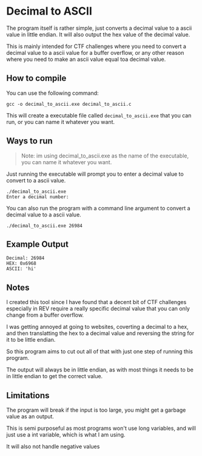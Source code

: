 # Decimal to ASCII

The program itself is rather simple, just converts a decimal value to a ascii value in little endian. It will also output the hex value of the decimal value.

This is mainly intended for CTF challenges where you need to convert a decimal value to a ascii value for a buffer overflow, or any other reason where you need to make an ascii value equal toa decimal value.

## How to compile

You can use the following command:

```shell
gcc -o decimal_to_ascii.exe decimal_to_ascii.c
```

This will create a executable file called `decimal_to_ascii.exe` that you can run, or you can name it whatever you want.

## Ways to run
> Note: im using decimal_to_ascii.exe as the name of the executable, you can name it whatever you want.

Just running the executable will prompt you to enter a decimal value to convert to a ascii value.

```shell
./decimal_to_ascii.exe
Enter a decimal number: 
```

You can also run the program with a command line argument to convert a decimal value to a ascii value.

```shell
./decimal_to_ascii.exe 26984
```

## Example Output

```shell
Decimal: 26984
HEX: 0x6968
ASCII: 'hi'
```

## Notes
I created this tool since I have found that a decent bit of CTF challenges especially in REV require a really specific decimal value that you can only change from a buffer overflow.

I was getting annoyed at going to websites, coverting a decimal to a hex, and then translatting the hex to a decimal value and reversing the string for it to be little endian.

So this program aims to cut out all of that with just one step of running this program.

The output will always be in little endian, as with most things it needs to be in little endian to get the correct value.

## Limitations

The program will break if the input is too large, you might get a garbage value as an output.

This is semi purposeful as most programs won't use long variables, and will just use a int variable, which is what I am using.

It will also not handle negative values